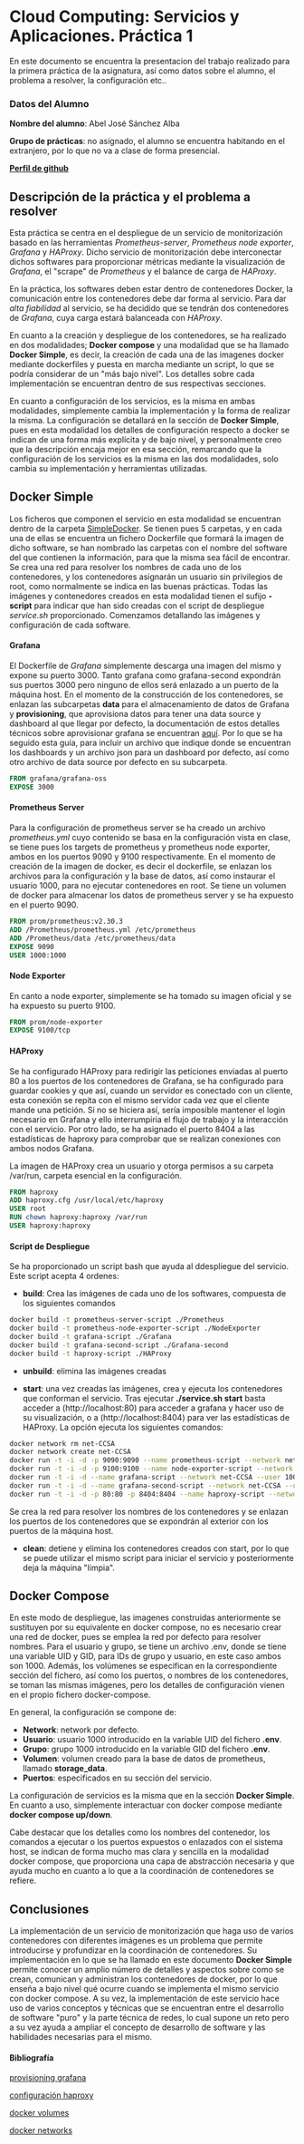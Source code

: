 # Cloud Computing: Servicios y Aplicaciones. Práctica 1

En este documento se encuentra la presentacion del trabajo realizado para la primera práctica de la asignatura, así como datos sobre el alumno, el problema a resolver, la configuración etc..

### Datos del Alumno

**Nombre del alumno**: Abel José Sánchez Alba

**Grupo de prácticas**: no asignado, el alumno se encuentra habitando en el extranjero, por lo que no va a clase de forma presencial.

[**Perfil de github**](https://github.com/ajalba)

## Descripción de la práctica y el problema a resolver

Esta práctica se centra en el despliegue de un servicio de monitorización basado en las herramientas _Prometheus-server_, _Prometheus node exporter_, _Grafana_ y _HAProxy_. Dicho servicio de monitorización debe interconectar dichos softwares para proporcionar métricas mediante la visualización de _Grafana_, el "scrape" de _Prometheus_ y el balance de carga de _HAProxy_.

En la práctica, los softwares deben estar dentro de contenedores Docker, la comunicación entre los contenedores debe dar forma al servicio. Para dar _alta fiabilidad_ al servicio, se ha decidido que se tendrán dos contenedores de _Grafana_, cuya carga estará balanceada con _HAProxy_.

En cuanto a la creación y despliegue de los contenedores, se ha realizado en dos modalidades; **Docker compose** y una modalidad que se ha llamado **Docker Simple**, es decir, la creación de cada una de las imagenes docker mediante dockerfiles y puesta en marcha mediante un script, lo que se podría considerar de un "más bajo nivel". Los detalles sobre cada implementación se encuentran dentro de sus respectivas secciones.

En cuanto a configuración de los servicios, es la misma en ambas modalidades, simplemente cambia la implementación y la forma de realizar la misma. La configuración se detallará en la sección de **Docker Simple**, pues en esta modalidad los detalles de configuración respecto a docker se indican de una forma más explícita y de bajo nivel, y personalmente creo que la descripción encaja mejor en esa sección, remarcando que la configuración de los servicios es la misma en las dos modalidades, solo cambia su implementación y herramientas utilizadas.

## Docker Simple

Los ficheros que componen el servicio en esta modalidad se encuentran dentro de la carpeta [SimpleDocker](./SimpleDocker/). Se tienen pues 5 carpetas, y en cada una de ellas se encuentra un fichero Dockerfile que formará la imagen de dicho software, se han nombrado las carpetas con el nombre del software del que contienen la información, para que la misma sea fácil de encontrar. Se crea una red para resolver los nombres de cada uno de los contenedores, y los contenedores asignarán un usuario sin privilegios de root, como normalmente se indica en las buenas prácticas. Todas las imágenes y contenedores creados en esta modalidad tienen el sufijo **-script** para indicar que han sido creadas con el script de despliegue _service.sh_ proporcionado. Comenzamos detallando las imágenes y configuración de cada software.

#### Grafana

El Dockerfile de _Grafana_ simplemente descarga una imagen del mismo y expone su puerto 3000. Tanto grafana como grafana-second expondrán sus puertos 3000 pero ninguno de ellos será enlazado a un puerto de la máquina host. En el momento de la construcción de los contenedores, se enlazan las subcarpetas **data** para el almacenamiento de datos de Grafana y **provisioning**, que aprovisiona datos para tener una data source y dashboard al que llegar por defecto, la documentación de estos detalles técnicos sobre aprovisionar grafana se encuentran [aquí](https://grafana.com/docs/grafana/latest/administration/provisioning/). Por lo que se ha seguido esta guía, para incluir un archivo que indique donde se encuentran los dashboards y un archivo json para un dashboard por defecto, así como otro archivo de data source por defecto en su subcarpeta.

``` Dockerfile
FROM grafana/grafana-oss
EXPOSE 3000
```

#### Prometheus Server

Para la configuración de prometheus server se ha creado un archivo _prometheus.yml_ cuyo contenido se basa en la configuración vista en clase, se tiene pues los targets de prometheus y prometheus node exporter, ambos en los puertos 9090 y 9100 respectivamente. En el momento de creación de la imagen de docker, es decir el dockerfile, se enlazan los archivos para la configuración y la base de datos, así como instaurar el usuario 1000, para no ejecutar contenedores en root. Se tiene un volumen de docker para almacenar los datos de prometheus server y se ha expuesto en el puerto 9090.

``` Dockerfile
FROM prom/prometheus:v2.30.3
ADD /Prometheus/prometheus.yml /etc/prometheus
ADD /Prometheus/data /etc/prometheus/data
EXPOSE 9090
USER 1000:1000
```

#### Node Exporter

En canto a node exporter, simplemente se ha tomado su imagen oficial y se ha expuesto su puerto 9100.

``` Dockerfile
FROM prom/node-exporter
EXPOSE 9100/tcp
```

#### HAProxy

Se ha configurado HAProxy para redirigir las peticiones enviadas al puerto 80 a los puertos de los contenedores de Grafana, se ha configurado para guardar cookies y que así, cuando un servidor es conectado con un cliente, esta conexión se repita con el mismo servidor cada vez que el cliente mande una petición. Si no se hiciera así, sería imposible mantener el login necesario en Grafana y ello interrumpiria el flujo de trabajo y la interacción con el servicio. Por otro lado, se ha asignado el puerto 8404 a las estadísticas de haproxy para comprobar que se realizan conexiones con ambos nodos Grafana.

La imagen de HAProxy crea un usuario y otorga permisos a su carpeta /var/run, carpeta esencial en la configuración.

``` Dockerfile
FROM haproxy
ADD haproxy.cfg /usr/local/etc/haproxy
USER root
RUN chown haproxy:haproxy /var/run
USER haproxy:haproxy
```

#### Script de Despliegue

Se ha proporcionado un script bash que ayuda al ddespliegue del servicio. Este script acepta 4 ordenes:

- **build**: Crea las imágenes de cada uno de los softwares, compuesta de los siguientes comandos

``` bash
docker build -t prometheus-server-script ./Prometheus
docker build -t prometheus-node-exporter-script ./NodeExporter
docker build -t grafana-script ./Grafana
docker build -t grafana-second-script ./Grafana-second
docker build -t haproxy-script ./HAProxy
```

- **unbuild**: elimina las imágenes creadas

- **start**: una vez creadas las imágenes, crea y ejecuta los contenedores que conforman el servicio. Tras ejecutar **./service.sh start** basta acceder a (http://localhost:80) para acceder a grafana y hacer uso de su visualización, o a (http://localhost:8404) para ver las estadísticas de HAProxy. La opción ejecuta los siguientes comandos:

```bash
docker network rm net-CCSA
docker network create net-CCSA  
docker run -t -i -d -p 9090:9090 --name prometheus-script --network net-CCSA -v storage-data:/etc/prometheus/data prometheus-server-script --config.file="/etc/prometheus/prometheus.yml" --storage.tsdb.path="/etc/prometheus/data" --storage.tsdb.retention.time=7d
docker run -t -i -d -p 9100:9100 --name node-exporter-script --network net-CCSA prometheus-node-exporter-script
docker run -t -i -d --name grafana-script --network net-CCSA --user 1000 -v "$PWD/Grafana/data:/var/lib/grafana" -v "$PWD/Grafana/provisioning:/etc/grafana/provisioning" grafana-script
docker run -t -i -d --name grafana-second-script --network net-CCSA --user 1000 -v "$PWD/Grafana-second/data:/var/lib/grafana" -v "$PWD/Grafana-second/provisioning:/etc/grafana/provisioning" grafana-second-script
docker run -t -i -d -p 80:80 -p 8404:8404 --name haproxy-script --network net-CCSA haproxy-script
```

Se crea la red para resolver los nombres de los contenedores y se enlazan los puertos de los contenedores que se expondrán al exterior con los puertos de la máquina host.

- **clean**: detiene y elimina los contenedores creados con start, por lo que se puede utilizar el mismo script para iniciar el servicio y posteriormente deja la máquina "limpia".

## Docker Compose

En este modo de despliegue, las imagenes construidas anteriormente se sustituyen por su equivalente en docker compose, no es necesario crear una red de docker, pues se emplea la red por defecto para resolver nombres. Para el usuario y grupo, se tiene un archivo .env, donde se tiene una variable UID y GID, para IDs de grupo y usuario, en este caso ambos son 1000. Además, los volúmenes se especifican en la correspondiente sección del fichero, así como los puertos, o nombres de los contenedores, se toman las mismas imágenes, pero los detalles de configuración vienen en el propio fichero docker-compose.

En general, la configuración se compone de:

- **Network**: network por defecto.
- **Usuario**: usuario 1000 introducido en la variable UID del fichero **.env**.
- **Grupo**: grupo 1000 introducido en la variable GID del fichero **.env**.
- **Volumen**: volumen creado para la base de datos de prometheus, llamado **storage_data**.
- **Puertos**: especificados en su sección del servicio.

La configuración de servicios es la misma que en la sección **Docker Simple**. En cuanto a uso, simplemente interactuar con docker compose mediante **docker compose up/down**.

Cabe destacar que los detalles como los nombres del contenedor, los comandos a ejecutar o los puertos expuestos o enlazados con el sistema host, se indican de forma mucho mas clara y sencilla en la modalidad docker compose, que proporciona una capa de abstracción necesaria y que ayuda mucho en cuanto a lo que a la coordinación de contenedores se refiere.

## Conclusiones

La implementación de un servicio de monitorización que haga uso de varios contenedores con diferentes imágenes es un problema que permite introducirse y profundizar en la coordinación de contenedores. Su implementación en lo que se ha llamado en este documento **Docker Simple** permite conocer un amplio número de detalles y aspectos sobre como se crean, comunican y administran los contenedores de docker, por lo que enseña a bajo nivel qué ocurre cuando se implementa el mismo servicio con docker compose. A su vez, la implementación de este servicio hace uso de varios conceptos y técnicas que se encuentran entre el desarrollo de software "puro" y la parte técnica de redes, lo cual supone un reto pero a su vez ayuda a ampliar el concepto de desarrollo de software y las habilidades necesarias para el mismo.

#### Bibliografía

[provisioning grafana](https://grafana.com/docs/grafana/latest/administration/provisioning/)

[configuración haproxy](https://www.haproxy.com/blog/the-four-essential-sections-of-an-haproxy-configuration/)

[docker volumes](https://docs.docker.com/storage/volumes/)

[docker networks](https://docs.docker.com/network/)